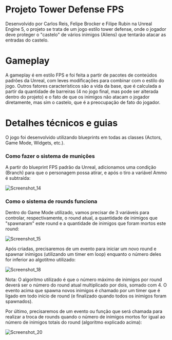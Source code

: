 # Projeto Tower Defense FPS
Desenvolvido por Carlos Reis, Felipe Brocker e Filipe Rubin na Unreal Engine 5, o projeto se trata de um jogo estilo tower defense, onde o jogador deve proteger o "castelo" de vários inimigos (Aliens) que tentarão atacar as entradas do castelo.

# Gameplay
A gameplay é em estilo FPS e foi feita a partir de pacotes de conteúdos padrões da Unreal, com leves modificações para combinar com o estilo do jogo. Outros fatores característicos são a vida da base, que é calculada a partir da quantidade de barreiras (4 no jogo final, mas pode ser alterada dentro do projeto) e o fato de que os inimigos não atacam o jogador diretamente, mas sim o castelo, que é a preocupação de fato do jogador.

# Detalhes técnicos e guias
O jogo foi desenvolvido utilizando blueprints em todas as classes (Actors, Game Mode, Widgets, etc.).
### Como fazer o sistema de munições
A partir do blueprint FPS padrão da Unreal, adicionamos uma condição (Branch) para que o personagem possa atirar, e após o tiro a variável Ammo é subtraída:
<!-- teste -->
![Screenshot_14](https://user-images.githubusercontent.com/89143853/167056587-b609ed04-7963-49c8-a674-dc5882b564fe.png)
<!-- teste -->
### Como o sistema de rounds funciona
Dentro do Game Mode utilizado, vamos precisar de 3 variáveis para controlar, respectivamente, o round atual, a quantidade de inimigos que "spawnaram" este round e a quantidade de inimigos que foram mortos este round:
<!-- teste -->
![Screenshot_15](https://user-images.githubusercontent.com/89143853/167158316-783d3c19-afeb-483d-8244-5d504b51d3a0.png)
<!-- teste -->
Após criadas, precisaremos de um evento para iniciar um novo round e spawnar inimigos (utilizando um timer em loop) enquanto o número deles for inferior ao algotitmo utilizado:
<!-- teste -->
![Screenshot_18](https://user-images.githubusercontent.com/89143853/167161158-662cd413-17f0-4619-a8d0-b490bea082b0.png)
<!-- teste -->
Nota: O algoritmo utilizado é que o número máximo de inimigos por round deverá ser o número do round atual multiplicado por dois, somado com 4.
O evento acima que spawna novos inimigos é chamado por um timer que é ligado em todo início de round (e finalizado quando todos os inimigos foram spawnados).

Por último, precisaremos de um evento ou função que será chamada para realizar a troca de rounds quando o número de inimigos mortos for igual ao número de inimigos totais do round (algoritmo explicado acima):
<!-- teste -->
![Screenshot_20](https://user-images.githubusercontent.com/89143853/167175744-f37141ae-92fb-4263-afc3-8239745cffea.png)
<!-- teste -->
